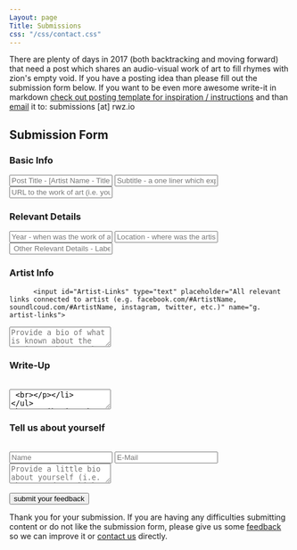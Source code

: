 ```yaml
---
Layout: page
Title: Submissions
css: "/css/contact.css"
---
```


There are plenty of days in 2017 (both backtracking and moving forward) that need a post which shares an audio-visual work of art to fill rhymes with zion's empty void. If you have a posting idea than please fill out the submission form below. If you want to be even more awesome write-it in markdown [check out posting template for inspiration / instructions](https://github.com/rhymeswithzion/rhymeswithzion.github.io#posting-template) and than [email](mailto:submissions@rwz.io) it to: submissions [at] rwz.io


## Submission Form
<form id="form" class="topBefore" action="https://formspree.io/submissions@rwz.io"
      method="POST">	
  <h3>Basic Info</h3> 	 
  <input id="title" type="text" placeholder="Post Title - [Artist Name - Title of the Work of Art]" name="a. title">
  <input id="Link" type="text" placeholder="Subtitle - a one liner which explains what makes this audio-visual work of art interesting / cool / phenomenal" name="b. subtitle">
		  <input id="Link" type="text" placeholder="URL to the work of art (i.e. youtube.com/watch?v=#YoutubeVidID)" name="c. link">
  <h3>Relevant Details</h3> 	 
  <input id="Year" type="text" placeholder="Year - when was the work of art created / released" name="d. year">
  <input id="Location" type="text" placeholder="Location - where was the artist born / where are they based / where was the work of art recorded" name="e. location">
 <input id="Other" type="text" placeholder=" Other Relevant Details - Label / Producer / Director, etc" name="f. other-details">
  
  <h3>Artist Info</h3>
  	

		  <input id="Artist-Links" type="text" placeholder="All relevant links connected to artist (e.g. facebook.com/#ArtistName, soundlcoud.com/#ArtistName, instagram, twitter, etc.)" name="g. artist-links">
  <textarea id="message" type="text" placeholder="Provide a bio of what is known about the artist - this can be taken from Wikipedia. Please include URL links to sources that you've cited" name="h. artist-bio"></textarea>
<h3>Write-Up</h3> 	 
	<br>
	<textarea id="message" type="text" placeholder="This write-up should go in depth, it still should not be more than a paragraph or two. Feel free to talk about anything, including:

- The instrumentation, what is so great about the beat/tune

- the lyrics, what enlightening wisdom or wordplay is going on

- the visuals, what makes it beautiful or interesting" name="i. write-up"></textarea>
  <br>
<h3>Attribution</h3>  
  <br>
  <textarea id="message" type="text" placeholder="Provide attributions on what is known about the audio-visual work of art, and shout-out anyone who helped make it possible (for example: director, producer, label, etc)" name="j. attribution"></textarea>
  <br>
<h3> Tell us about yourself </h3>
  <br>
   <input id="name" type="text" placeholder="Name" name="k. name">
		  <input id="email" type="text" placeholder="E-Mail" name="l. email">
  <textarea id="message" type="text" placeholder="Provide a little bio about yourself (i.e. what you do / thinks you like) and any relevant links you would like us to share (e.g. your website, instagram, twitter, facebook, soundcloud, etc)" name="m. profile"></textarea>
  <br>
  <br>
  <input id="submit" type="submit" value="submit your feedback">
  
</form>

Thank you for your submission. If you are having any difficulties submitting content or do not like the submission form, please give us some [feedback](http://www.rwz.io/feedback/) so we can improve it or [contact us](http://www.rwz.io/contact/) directly.
